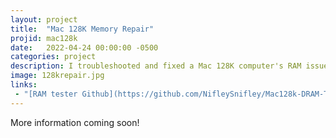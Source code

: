 ```yaml
---
layout: project
title:  "Mac 128K Memory Repair"
projid: mac128k
date:   2022-04-24 00:00:00 -0500
categories: project
description: I troubleshooted and fixed a Mac 128K computer's RAM issues and created a custom tool to test the memory ICs along the way.
image: 128krepair.jpg
links:
 - "[RAM tester Github](https://github.com/NifleySnifley/Mac128k-DRAM-Tester)"
---
```


More information coming soon!
